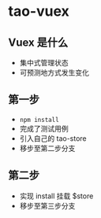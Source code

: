 # tao-vuex

## Vuex 是什么
- 集中式管理状态
- 可预测地方式发生变化

## 第一步
- `npm install`
- 完成了测试用例
- 引入自己的 tao-store
- 移步至第二步分支

## 第二步
- 实现 install 挂载 $store
- 移步至第三步分支

## 